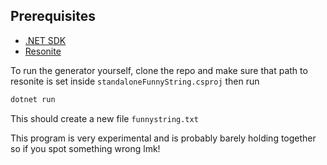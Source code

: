 ## Prerequisites

- [.NET SDK](https://dotnet.microsoft.com/download)
- [Resonite](https://store.steampowered.com/app/2519830/Resonite/)

To run the generator yourself, clone the repo and make sure that path to resonite is set inside `standaloneFunnyString.csproj`
then run
```bash
dotnet run
```
This should create a new file `funnystring.txt`

This program is very experimental and is probably barely holding together so if you spot something wrong lmk!